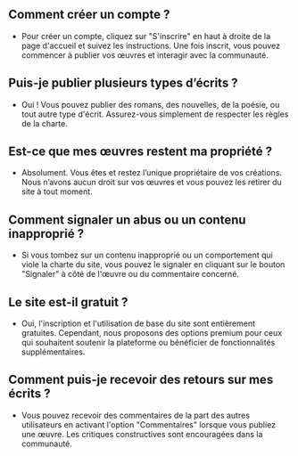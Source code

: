 ## Comment créer un compte ?
- Pour créer un compte, cliquez sur "S'inscrire" en haut à droite de la page d'accueil et suivez les instructions. Une fois inscrit, vous pouvez commencer à publier vos œuvres et interagir avec la communauté. 

## Puis-je publier plusieurs types d’écrits ?
- Oui ! Vous pouvez publier des romans, des nouvelles, de la poésie, ou tout autre type d'écrit. Assurez-vous simplement de respecter les règles de la charte.

## Est-ce que mes œuvres restent ma propriété ?
- Absolument. Vous êtes et restez l’unique propriétaire de vos créations. Nous n’avons aucun droit sur vos œuvres et vous pouvez les retirer du site à tout moment.

## Comment signaler un abus ou un contenu inapproprié ?
- Si vous tombez sur un contenu inapproprié ou un comportement qui viole la charte du site, vous pouvez le signaler en cliquant sur le bouton "Signaler" à côté de l'œuvre ou du commentaire concerné.

 ## Le site est-il gratuit ?
- Oui, l'inscription et l'utilisation de base du site sont entièrement gratuites. Cependant, nous proposons des options premium pour ceux qui souhaitent soutenir la plateforme ou bénéficier de fonctionnalités supplémentaires.

## Comment puis-je recevoir des retours sur mes écrits ?
- Vous pouvez recevoir des commentaires de la part des autres utilisateurs en activant l'option "Commentaires" lorsque vous publiez une œuvre. Les critiques constructives sont encouragées dans la communauté.



